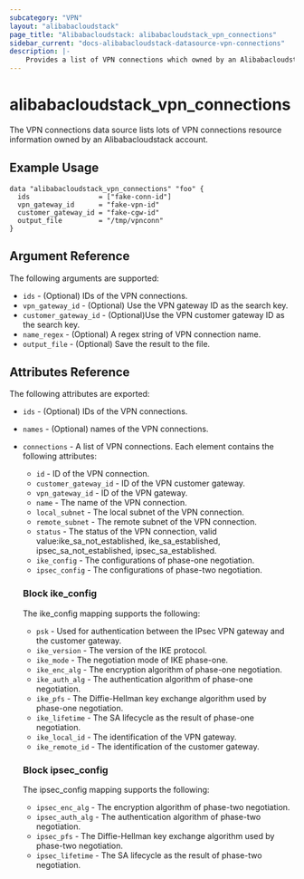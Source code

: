 ```yaml
---
subcategory: "VPN"
layout: "alibabacloudstack"
page_title: "Alibabacloudstack: alibabacloudstack_vpn_connections"
sidebar_current: "docs-alibabacloudstack-datasource-vpn-connections"
description: |-
    Provides a list of VPN connections which owned by an Alibabacloudstack account.
---
```


# alibabacloudstack\_vpn_connections

The VPN connections data source lists lots of VPN connections resource information owned by an Alibabacloudstack account.

## Example Usage

```
data "alibabacloudstack_vpn_connections" "foo" {
  ids                 = ["fake-conn-id"]
  vpn_gateway_id      = "fake-vpn-id"
  customer_gateway_id = "fake-cgw-id"
  output_file         = "/tmp/vpnconn"
}

```

## Argument Reference

The following arguments are supported:

* `ids` - (Optional) IDs of the VPN connections.
* `vpn_gateway_id` - (Optional) Use the VPN gateway ID as the search key.
* `customer_gateway_id` - (Optional)Use the VPN customer gateway ID as the search key.
* `name_regex` - (Optional) A regex string of VPN connection name.
* `output_file` - (Optional) Save the result to the file.

## Attributes Reference

The following attributes are exported:

* `ids` - (Optional) IDs of the VPN connections.
* `names` - (Optional) names of the VPN connections.
* `connections` - A list of VPN connections. Each element contains the following attributes:
  * `id` - ID of the VPN connection.
  * `customer_gateway_id` - ID of the VPN customer gateway.
  * `vpn_gateway_id` - ID of the VPN gateway.
  * `name` - The name of the VPN connection.
  * `local_subnet` - The local subnet of the VPN connection.
  * `remote_subnet` - The remote subnet of the VPN connection.
  * `status` - The status of the VPN connection, valid value:ike_sa_not_established, ike_sa_established, ipsec_sa_not_established, ipsec_sa_established.
  * `ike_config` - The configurations of phase-one negotiation.
  * `ipsec_config` - The configurations of phase-two negotiation.

  ### Block ike_config

  The ike_config mapping supports the following:

  * `psk` - Used for authentication between the IPsec VPN gateway and the customer gateway.
  * `ike_version` - The version of the IKE protocol. 
  * `ike_mode` - The negotiation mode of IKE phase-one. 
  * `ike_enc_alg` - The encryption algorithm of phase-one negotiation. 
  * `ike_auth_alg` - The authentication algorithm of phase-one negotiation. 
  * `ike_pfs` - The Diffie-Hellman key exchange algorithm used by phase-one negotiation. 
  * `ike_lifetime` - The SA lifecycle as the result of phase-one negotiation. 
  * `ike_local_id` - The identification of the VPN gateway.
  * `ike_remote_id` - The identification of the customer gateway.

  ### Block ipsec_config

  The ipsec_config mapping supports the following:

  * `ipsec_enc_alg` - The encryption algorithm of phase-two negotiation. 
  * `ipsec_auth_alg` - The authentication algorithm of phase-two negotiation. 
  * `ipsec_pfs` - The Diffie-Hellman key exchange algorithm used by phase-two negotiation. 
  * `ipsec_lifetime` - The SA lifecycle as the result of phase-two negotiation. 
